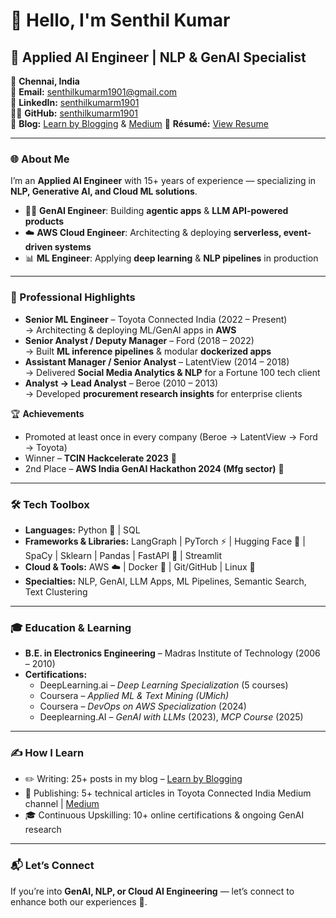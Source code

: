 # 👋 Hello, I'm Senthil Kumar  

## 🚀 Applied AI Engineer | NLP & GenAI Specialist  

📍 **Chennai, India**  
📧 **Email:** [senthilkumarm1901@gmail.com](mailto:senthilkumarm1901@gmail.com)  
🔗 **LinkedIn:** [senthilkumarm1901](https://www.linkedin.com/in/senthilkumarm1901/)  
👨‍💻 **GitHub:** [senthilkumarm1901](https://github.com/senthilkumarm1901)  
📝 **Blog:** [Learn by Blogging](https://senthilkumarm1901.quarto.pub/learn-by-blogging/blog.html)  & [Medium](https://medium.com/@senthilkumar.m1901)
📜 **Résumé:** [View Resume](https://senthilkumarm1901.github.io/myResume/)  

---

### 🌐 About Me  
I’m an **Applied AI Engineer** with 15+ years of experience — specializing in **NLP, Generative AI, and Cloud ML solutions**.  
- 🧑‍💻 **GenAI Engineer**: Building **agentic apps** & **LLM API-powered products**  
- ☁️ **AWS Cloud Engineer**: Architecting & deploying **serverless, event-driven systems**  
- 📊 **ML Engineer**: Applying **deep learning** & **NLP pipelines** in production  

---

### 🌟 Professional Highlights  
- **Senior ML Engineer** – Toyota Connected India (2022 – Present)  
   → Architecting & deploying ML/GenAI apps in **AWS**  
- **Senior Analyst / Deputy Manager** – Ford (2018 – 2022)  
   → Built **ML inference pipelines** & modular **dockerized apps**  
- **Assistant Manager / Senior Analyst** – LatentView (2014 – 2018)  
   → Delivered **Social Media Analytics & NLP** for a Fortune 100 tech client  
- **Analyst → Lead Analyst** – Beroe (2010 – 2013)  
   → Developed **procurement research insights** for enterprise clients  

🏆 **Achievements**  
- Promoted at least once in every company (Beroe → LatentView → Ford → Toyota)  
- Winner – **TCIN Hackcelerate 2023** 🥇  
- 2nd Place – **AWS India GenAI Hackathon 2024 (Mfg sector)** 🥈  

---

### 🛠️ Tech Toolbox  
- **Languages:** Python 🐍 | SQL  
- **Frameworks & Libraries:** LangGraph | PyTorch ⚡ | Hugging Face 🤗 | SpaCy | Sklearn | Pandas | FastAPI 🚀 | Streamlit  
- **Cloud & Tools:** AWS ☁️ | Docker 🐳  | Git/GitHub | Linux 🐧  
- **Specialties:** NLP, GenAI, LLM Apps, ML Pipelines, Semantic Search, Text Clustering  

---

### 🎓 Education & Learning  
- **B.E. in Electronics Engineering** – Madras Institute of Technology (2006 – 2010)  
- **Certifications:**  
  - DeepLearning.ai – *Deep Learning Specialization* (5 courses)  
  - Coursera – *Applied ML & Text Mining (UMich)*  
  - Coursera – *DevOps on AWS Specialization* (2024)  
  - Deeplearning.AI – *GenAI with LLMs* (2023), *MCP Course* (2025)  

---

### ✍️ How I Learn  
- ✏️ Writing: 25+ posts in my blog – [Learn by Blogging](https://senthilkumarm1901.quarto.pub/learn-by-blogging/)  
- 📰 Publishing: 5+ technical articles in Toyota Connected India Medium channel  | [Medium](https://medium.com/@senthilkumar.m1901)
- 🎓 Continuous Upskilling: 10+ online certifications & ongoing GenAI research  

---

### 📬 Let’s Connect  
If you’re into **GenAI, NLP, or Cloud AI Engineering** — let’s connect to enhance both our experiences 🚀.  

